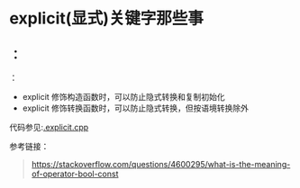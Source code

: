 # explicit(显式)关键字那些事

##  ：

   ：

   

- explicit 修饰构造函数时，可以防止隐式转换和复制初始化
- explicit 修饰转换函数时，可以防止隐式转换，但按语境转换除外


代码参见:[.explicit.cpp](./explicit.cpp)

参考链接：
> https://stackoverflow.com/questions/4600295/what-is-the-meaning-of-operator-bool-const
